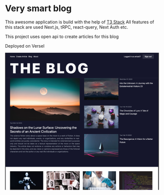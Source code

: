# Very smart blog

This awesome application is build with the help of [T3 Stack](https://create.t3.gg/)
All features of this stack are used Next.js, tRPC, react-query, Next Auth etc.

This project uses open api to create articles for this blog

Deployed on Versel

![blog-img](https://raw.githubusercontent.com/anisa07/very-smart-blog/main/public/blog.png)
